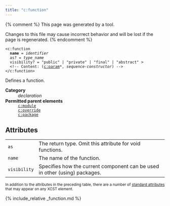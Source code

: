 ```yaml
---
title: "c:function"
---
```


{% comment %}
This page was generated by a tool.

Changes to this file may cause incorrect behavior and will be lost if
the page is regenerated.
{% endcomment %}

<div class="ref-element-syntax language-xml highlighter-rouge"><pre class="highlight"><code><span class="nt">&lt;c:function</span>
  <b>name</b> = <i title="Identifier">identifier</i>
  <span>as</span>? = <i title="Type name">type_name</i>
  <span>visibility</span>? = <span><span class="s">"public"</span> | <span class="s">"private"</span> | <span class="s">"final"</span> | <span class="s">"abstract"</span></span> &gt;
  &lt;!-- Content: (<span><a href="param.html">c:param</a>*</span>, <i>sequence-constructor</i>) --&gt;
<span class="nt">&lt;/c:function&gt;</span></code></pre></div>
<p>Defines a function.</p>
<dl>
   <dt><b>Category</b></dt>
   <dd><i>declaration</i></dd>
   <dt><b>Permitted parent elements</b></dt>
   <dd><a href="module.html"><code>c:module</code></a></dd>
   <dd><a href="override.html"><code>c:override</code></a></dd>
   <dd><a href="package.html"><code>c:package</code></a></dd>
</dl>
<h2>Attributes</h2>
<div class="table-responsive">
   <table class="ref-attribs">
      <tr>
         <td><code>as</code></td>
         <td>The return type. Omit this attribute for void functions.</td>
      </tr>
      <tr>
         <td><code>name</code></td>
         <td>The name of the function.</td>
      </tr>
      <tr>
         <td><code>visibility</code></td>
         <td>Specifies how the current component can be used in other (using) packages.</td>
      </tr>
   </table>
</div>
<p><small>
      In addition to the attributes in the preceding table, there are a number of <a href="../docs/standard-attributes.html">standard attributes</a> that may appear on any XCST element.
      </small></p>

{% include_relative _function.md %}
